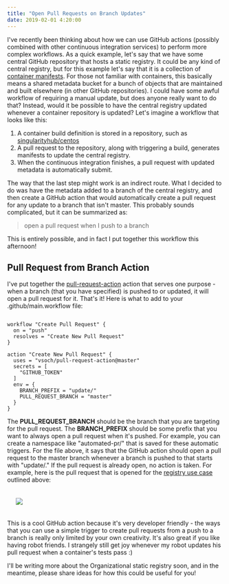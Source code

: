 ```yaml
---
title: "Open Pull Requests on Branch Updates"
date: 2019-02-01 4:20:00
---
```


I've recently been thinking about how we can use GitHub actions (possibly combined
with other continuous integration services) to perform more complex workflows.
As a quick example, let's say that we have some central GitHub repository that hosts
a static registry. It could be any kind of central registry, but for this example
let's say that it is a collection of <a href="https://www.github.com/singularityhub/registry-org/" target="_blank">container manifests</a>.
For those not familiar with containers, this basically means a shared metadata bucket for a bunch
of objects that are maintained and built elsewhere (in other GitHub repositories). 
I could have some awful workflow of requiring a manual update, but does anyone really want
to do that? Instead, would it be possible to have the central registry updated whenever
a container repository is updated? Let's imagine a workflow that looks like this:

<ol class="custom-counter">
<li>A container build definition is stored in a repository, such as <a href="https://www.github.com/singularityhub/centos" target="_blank">singularityhub/centos</a></li>
<li>A pull request to the repository, along with triggering a build, generates manifests to update the central registry.</li>
<li>When the continuous integration finishes, a pull request with updated metadata is automatically submit.</li>
</ol>

The way that the last step might work is an indirect route. What I decided to do was have the metadata
added to a branch of the central registry, and then create a GitHub action that would automatically
create a pull request for any update to a branch that isn't master. This probably sounds complicated, but it can be summarized as:

> open a pull request when I push to a branch

This is entirely possible, and in fact I put together this workflow this afternoon!

## Pull Request from Branch Action

I've put together the [pull-request-action](https://github.com/vsoch/pull-request-action) action
that serves one purpose - when a branch (that you have specified) is pushed to or updated,
it will open a pull request for it. That's it! Here is what to add to your .github/main.workflow
file:

```

workflow "Create Pull Request" {
  on = "push"
  resolves = "Create New Pull Request"
}

action "Create New Pull Request" {
  uses = "vsoch/pull-request-action@master"
  secrets = [
    "GITHUB_TOKEN"
  ]
  env = {
    BRANCH_PREFIX = "update/"
    PULL_REQUEST_BRANCH = "master"
  }
}

```

The <strong>PULL_REQUEST_BRANCH</strong> should be the branch that you are
targeting for the pull request. The <strong>BRANCH_PREFIX</strong> should
be some prefix that you want to always open a pull request when it's pushed.
For example, you can create a namespace like "automated-pr/" that is saved
for these automatic triggers. For the file above, it says that the GitHub action
should open a pull request to the master branch whenever a branch is pushed to
that starts with "update/." If the pull request is already open, no action is taken.
For example, here is the pull request that is opened for the 
[registry use case](https://github.com/singularityhub/registry/wiki/deploy-container-storage#organizational) 
outlined above:

<div style="padding:20px">
<a href="https://vsoch.github.io/assets/images/posts/sregistry/robot-update.png"><img src="https://vsoch.github.io/assets/images/posts/sregistry/robot-update.png"></a>
</div>


This is a cool GitHub action because it's very developer friendly - the ways that
you can use a simple trigger to create pull requests from a push to a branch is really only
limited by your own creativity. It's also great if you like having robot friends.
I strangely still get joy whenever my robot updates his pull request when a container's
tests pass :)

I'll be writing more about the Organizational static registry soon, and in the meantime, 
please share ideas for how this could be useful for you! 
